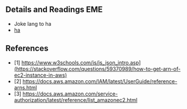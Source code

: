 ## Details and Readings EME
- Joke lang to ha
- [ha](https://dev.to/jasten/prut-salad-season-cd-58pd)

## References
- [1] https://www.w3schools.com/js/js_json_intro.asp](https://stackoverflow.com/questions/59370989/how-to-get-arn-of-ec2-instance-in-aws)
- [2] https://docs.aws.amazon.com/IAM/latest/UserGuide/reference-arns.html
- [3] https://docs.aws.amazon.com/service-authorization/latest/reference/list_amazonec2.html
